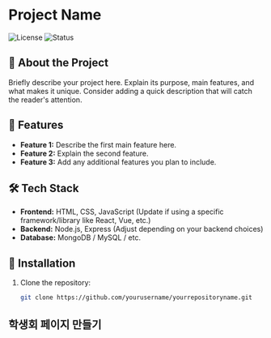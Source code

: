 # Project Name

![License](https://img.shields.io/badge/license-MIT-blue.svg)
![Status](https://img.shields.io/badge/status-in%20progress-yellow)

## 📖 About the Project
Briefly describe your project here. Explain its purpose, main features, and what makes it unique. Consider adding a quick description that will catch the reader's attention.

## 🚀 Features
- **Feature 1:** Describe the first main feature here.
- **Feature 2:** Explain the second feature.
- **Feature 3:** Add any additional features you plan to include.

## 🛠️ Tech Stack
- **Frontend:** HTML, CSS, JavaScript (Update if using a specific framework/library like React, Vue, etc.)
- **Backend:** Node.js, Express (Adjust depending on your backend choices)
- **Database:** MongoDB / MySQL / etc.
  
## 🔧 Installation

1. Clone the repository:
   ```bash
   git clone https://github.com/yourusername/yourrepositoryname.git


## 학생회 페이지 만들기
